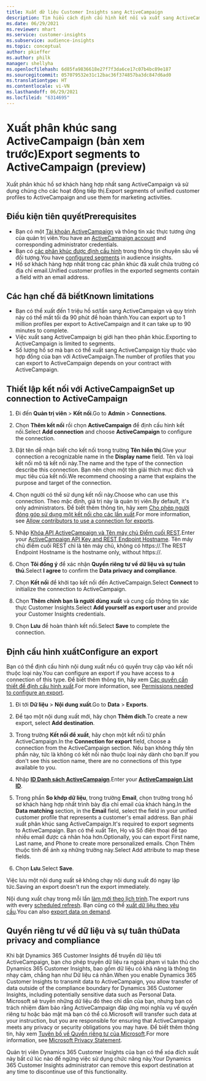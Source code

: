```yaml
---
title: Xuất dữ liệu Customer Insights sang ActiveCampaign
description: Tìm hiểu cách định cấu hình kết nối và xuất sang ActiveCampaign.
ms.date: 06/29/2021
ms.reviewer: mhart
ms.service: customer-insights
ms.subservice: audience-insights
ms.topic: conceptual
author: pkieffer
ms.author: philk
manager: shellyha
ms.openlocfilehash: 6d85fa9836618e27f7f3da6ce17c07b4bc89e187
ms.sourcegitcommit: 057079532e31c12bac36f374857ba3dc847d6ad0
ms.translationtype: HT
ms.contentlocale: vi-VN
ms.lasthandoff: 06/29/2021
ms.locfileid: "6314695"
---
```

# <a name="export-segments-to-activecampaign-preview"></a><span data-ttu-id="3f017-103">Xuất phân khúc sang ActiveCampaign (bản xem trước)</span><span class="sxs-lookup"><span data-stu-id="3f017-103">Export segments to ActiveCampaign (preview)</span></span>

<span data-ttu-id="3f017-104">Xuất phân khúc hồ sơ khách hàng hợp nhất sang ActiveCampaign và sử dụng chúng cho các hoạt động tiếp thị.</span><span class="sxs-lookup"><span data-stu-id="3f017-104">Export segments of unified customer profiles to ActiveCampaign and use them for marketing activities.</span></span>

## <a name="prerequisites"></a><span data-ttu-id="3f017-105">Điều kiện tiên quyết</span><span class="sxs-lookup"><span data-stu-id="3f017-105">Prerequisites</span></span>

-   <span data-ttu-id="3f017-106">Bạn có một [Tài khoản ActiveCampaign](https://www.activecampaign.com/) và thông tin xác thực tương ứng của quản trị viên.</span><span class="sxs-lookup"><span data-stu-id="3f017-106">You have an [ActiveCampaign account](https://www.activecampaign.com/) and corresponding administrator credentials.</span></span>
-   <span data-ttu-id="3f017-107">Bạn có [các phân khúc được định cấu hình](segments.md) trong thông tin chuyên sâu về đối tượng.</span><span class="sxs-lookup"><span data-stu-id="3f017-107">You have [configured segments](segments.md) in audience insights.</span></span>
-   <span data-ttu-id="3f017-108">Hồ sơ khách hàng hợp nhất trong các phân khúc đã xuất chứa trường có địa chỉ email.</span><span class="sxs-lookup"><span data-stu-id="3f017-108">Unified customer profiles in the exported segments contain a field with an email address.</span></span>

## <a name="known-limitations"></a><span data-ttu-id="3f017-109">Các hạn chế đã biết</span><span class="sxs-lookup"><span data-stu-id="3f017-109">Known limitations</span></span>

- <span data-ttu-id="3f017-110">Bạn có thể xuất đến 1 triệu hồ sơ/lần sang ActiveCampaign và quy trình này có thể mất tối đa 90 phút để hoàn thành.</span><span class="sxs-lookup"><span data-stu-id="3f017-110">You can export up to 1 million profiles per export to ActiveCampaign and it can take up to 90 minutes to complete.</span></span>
- <span data-ttu-id="3f017-111">Việc xuất sang ActiveCampaign bị giới hạn theo phân khúc.</span><span class="sxs-lookup"><span data-stu-id="3f017-111">Exporting to ActiveCampaign is limited to segments.</span></span>
- <span data-ttu-id="3f017-112">Số lượng hồ sơ mà bạn có thể xuất sang ActiveCampaign tùy thuộc vào hợp đồng của bạn với ActiveCampaign.</span><span class="sxs-lookup"><span data-stu-id="3f017-112">The number of profiles that you can export to ActiveCampaign depends on your contract with ActiveCampaign.</span></span>

## <a name="set-up-connection-to-activecampaign"></a><span data-ttu-id="3f017-113">Thiết lập kết nối với ActiveCampaign</span><span class="sxs-lookup"><span data-stu-id="3f017-113">Set up connection to ActiveCampaign</span></span>

1. <span data-ttu-id="3f017-114">Đi đến **Quản trị viên** > **Kết nối**.</span><span class="sxs-lookup"><span data-stu-id="3f017-114">Go to **Admin** > **Connections**.</span></span>

1. <span data-ttu-id="3f017-115">Chọn **Thêm kết nối** rồi chọn **ActiveCampaign** để định cấu hình kết nối.</span><span class="sxs-lookup"><span data-stu-id="3f017-115">Select **Add connection** and choose **ActiveCampaign** to configure the connection.</span></span>

1. <span data-ttu-id="3f017-116">Đặt tên dễ nhận biết cho kết nối trong trường **Tên hiển thị**.</span><span class="sxs-lookup"><span data-stu-id="3f017-116">Give your connection a recognizable name in the **Display name** field.</span></span> <span data-ttu-id="3f017-117">Tên và loại kết nối mô tả kết nối này.</span><span class="sxs-lookup"><span data-stu-id="3f017-117">The name and the type of the connection describe this connection.</span></span> <span data-ttu-id="3f017-118">Bạn nên chọn một tên giải thích mục đích và mục tiêu của kết nối.</span><span class="sxs-lookup"><span data-stu-id="3f017-118">We recommend choosing a name that explains the purpose and target of the connection.</span></span>

1. <span data-ttu-id="3f017-119">Chọn người có thể sử dụng kết nối này.</span><span class="sxs-lookup"><span data-stu-id="3f017-119">Choose who can use this connection.</span></span> <span data-ttu-id="3f017-120">Theo mặc định, giá trị này là quản trị viên.</span><span class="sxs-lookup"><span data-stu-id="3f017-120">By default, it's only administrators.</span></span> <span data-ttu-id="3f017-121">Để biết thêm thông tin, hãy xem [Cho phép người đóng góp sử dụng một kết nối cho các lần xuất](connections.md#allow-contributors-to-use-a-connection-for-exports).</span><span class="sxs-lookup"><span data-stu-id="3f017-121">For more information, see [Allow contributors to use a connection for exports](connections.md#allow-contributors-to-use-a-connection-for-exports).</span></span>

1. <span data-ttu-id="3f017-122">Nhập [Khóa API ActiveCampaign và Tên máy chủ Điểm cuối REST](https://help.activecampaign.com/hc/articles/207317590-Getting-started-with-the-API#how-to-obtain-your-activecampaign-api-url-and-key).</span><span class="sxs-lookup"><span data-stu-id="3f017-122">Enter your [ActiveCampaign API Key and REST Endpoint Hostname](https://help.activecampaign.com/hc/articles/207317590-Getting-started-with-the-API#how-to-obtain-your-activecampaign-api-url-and-key).</span></span> <span data-ttu-id="3f017-123">Tên máy chủ điểm cuối REST chỉ là tên máy chủ, không có https://.</span><span class="sxs-lookup"><span data-stu-id="3f017-123">The REST Endpoint Hostname is the hostname only, without https://.</span></span> 

1. <span data-ttu-id="3f017-124">Chọn **Tôi đồng ý** để xác nhận **Quyền riêng tư về dữ liệu và sự tuân thủ**.</span><span class="sxs-lookup"><span data-stu-id="3f017-124">Select **I agree** to confirm the **Data privacy and compliance**.</span></span>

1. <span data-ttu-id="3f017-125">Chọn **Kết nối** để khởi tạo kết nối đến ActiveCampaign.</span><span class="sxs-lookup"><span data-stu-id="3f017-125">Select **Connect** to initialize the connection to ActiveCampaign.</span></span>

1. <span data-ttu-id="3f017-126">Chọn **Thêm chính bạn là người dùng xuất** và cung cấp thông tin xác thực Customer Insights.</span><span class="sxs-lookup"><span data-stu-id="3f017-126">Select **Add yourself as export user** and provide your Customer Insights credentials.</span></span>

1. <span data-ttu-id="3f017-127">Chọn **Lưu** để hoàn thành kết nối.</span><span class="sxs-lookup"><span data-stu-id="3f017-127">Select **Save** to complete the connection.</span></span>

## <a name="configure-an-export"></a><span data-ttu-id="3f017-128">Định cấu hình xuất</span><span class="sxs-lookup"><span data-stu-id="3f017-128">Configure an export</span></span>

<span data-ttu-id="3f017-129">Bạn có thể định cấu hình nội dung xuất nếu có quyền truy cập vào kết nối thuộc loại này.</span><span class="sxs-lookup"><span data-stu-id="3f017-129">You can configure an export if you have access to a connection of this type.</span></span> <span data-ttu-id="3f017-130">Để biết thêm thông tin, hãy xem [Các quyền cần thiết để định cấu hình xuất](export-destinations.md#set-up-a-new-export).</span><span class="sxs-lookup"><span data-stu-id="3f017-130">For more information, see [Permissions needed to configure an export](export-destinations.md#set-up-a-new-export).</span></span>

1. <span data-ttu-id="3f017-131">Đi tới **Dữ liệu** > **Nội dung xuất**.</span><span class="sxs-lookup"><span data-stu-id="3f017-131">Go to **Data** > **Exports**.</span></span>

1. <span data-ttu-id="3f017-132">Để tạo một nội dung xuất mới, hãy chọn **Thêm đích**.</span><span class="sxs-lookup"><span data-stu-id="3f017-132">To create a new export, select **Add destination**.</span></span>

1. <span data-ttu-id="3f017-133">Trong trường **Kết nối để xuất**, hãy chọn một kết nối từ phần ActiveCampaign.</span><span class="sxs-lookup"><span data-stu-id="3f017-133">In the **Connection for export** field, choose a connection from the ActiveCampaign section.</span></span> <span data-ttu-id="3f017-134">Nếu bạn không thấy tên phần này, tức là không có kết nối nào thuộc loại này dành cho bạn.</span><span class="sxs-lookup"><span data-stu-id="3f017-134">If you don't see this section name, there are no connections of this type available to you.</span></span>

1. <span data-ttu-id="3f017-135">Nhập [**ID Danh sách ActiveCampaign**](https://help.activecampaign.com/hc/articles/360000030559-How-to-create-a-list-in-ActiveCampaign).</span><span class="sxs-lookup"><span data-stu-id="3f017-135">Enter your [**ActiveCampaign List ID**](https://help.activecampaign.com/hc/articles/360000030559-How-to-create-a-list-in-ActiveCampaign).</span></span>    

3. <span data-ttu-id="3f017-136">Trong phần **So khớp dữ liệu**, trong trường **Email**, chọn trường trong hồ sơ khách hàng hợp nhất trình bày địa chỉ email của khách hàng.</span><span class="sxs-lookup"><span data-stu-id="3f017-136">In the **Data matching** section, in the **Email** field, select the field in your unified customer profile that represents a customer's email address.</span></span> <span data-ttu-id="3f017-137">Bạn phải xuất phân khúc sang ActiveCampaign.</span><span class="sxs-lookup"><span data-stu-id="3f017-137">It's required to export segments to ActiveCampaign.</span></span> <span data-ttu-id="3f017-138">Bạn có thể xuất Tên, Họ và Số điện thoại để tạo nhiều email được cá nhân hóa hơn.</span><span class="sxs-lookup"><span data-stu-id="3f017-138">Optionally, you can export First name, Last name, and Phone to create more personalized emails.</span></span> <span data-ttu-id="3f017-139">Chọn Thêm thuộc tính để ánh xạ những trường này.</span><span class="sxs-lookup"><span data-stu-id="3f017-139">Select Add attribute to map these fields.</span></span>

1. <span data-ttu-id="3f017-140">Chọn **Lưu**.</span><span class="sxs-lookup"><span data-stu-id="3f017-140">Select **Save**.</span></span>

<span data-ttu-id="3f017-141">Việc lưu một nội dung xuất sẽ không chạy nội dung xuất đó ngay lập tức.</span><span class="sxs-lookup"><span data-stu-id="3f017-141">Saving an export doesn't run the export immediately.</span></span>

<span data-ttu-id="3f017-142">Nội dung xuất chạy trong mỗi lần [làm mới theo lịch trình](system.md#schedule-tab).</span><span class="sxs-lookup"><span data-stu-id="3f017-142">The export runs with every [scheduled refresh](system.md#schedule-tab).</span></span> <span data-ttu-id="3f017-143">Bạn cũng có thể [xuất dữ liệu theo yêu cầu](export-destinations.md#run-exports-on-demand).</span><span class="sxs-lookup"><span data-stu-id="3f017-143">You can also [export data on demand](export-destinations.md#run-exports-on-demand).</span></span> 


## <a name="data-privacy-and-compliance"></a><span data-ttu-id="3f017-144">Quyền riêng tư về dữ liệu và sự tuân thủ</span><span class="sxs-lookup"><span data-stu-id="3f017-144">Data privacy and compliance</span></span>

<span data-ttu-id="3f017-145">Khi bật Dynamics 365 Customer Insights để truyền dữ liệu tới ActiveCampaign, bạn cho phép truyền dữ liệu ra ngoài phạm vi tuân thủ cho Dynamics 365 Customer Insights, bao gồm dữ liệu có khả năng là thông tin nhạy cảm, chẳng hạn như Dữ liệu cá nhân.</span><span class="sxs-lookup"><span data-stu-id="3f017-145">When you enable Dynamics 365 Customer Insights to transmit data to ActiveCampaign, you allow transfer of data outside of the compliance boundary for Dynamics 365 Customer Insights, including potentially sensitive data such as Personal Data.</span></span> <span data-ttu-id="3f017-146">Microsoft sẽ truyền những dữ liệu đó theo chỉ dẫn của bạn, nhưng bạn có trách nhiệm đảm bảo rằng ActiveCampaign đáp ứng mọi nghĩa vụ về quyền riêng tư hoặc bảo mật mà bạn có thể có.</span><span class="sxs-lookup"><span data-stu-id="3f017-146">Microsoft will transfer such data at your instruction, but you are responsible for ensuring that ActiveCampaign meets any privacy or security obligations you may have.</span></span> <span data-ttu-id="3f017-147">Để biết thêm thông tin, hãy xem [Tuyên bố về Quyền riêng tư của Microsoft](https://go.microsoft.com/fwlink/?linkid=396732).</span><span class="sxs-lookup"><span data-stu-id="3f017-147">For more information, see [Microsoft Privacy Statement](https://go.microsoft.com/fwlink/?linkid=396732).</span></span>

<span data-ttu-id="3f017-148">Quản trị viên Dynamics 365 Customer Insights của bạn có thể xóa đích xuất này bất cứ lúc nào để ngừng việc sử dụng chức năng này.</span><span class="sxs-lookup"><span data-stu-id="3f017-148">Your Dynamics 365 Customer Insights administrator can remove this export destination at any time to discontinue use of this functionality.</span></span>

